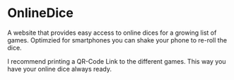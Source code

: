 # OnlineDice

A website that provides easy access to online dices for a growing list of games. Optimzied for smartphones you can shake your phone to re-roll the dice. 

I recommend printing a QR-Code Link to the different games. This way you have your online dice always ready.

